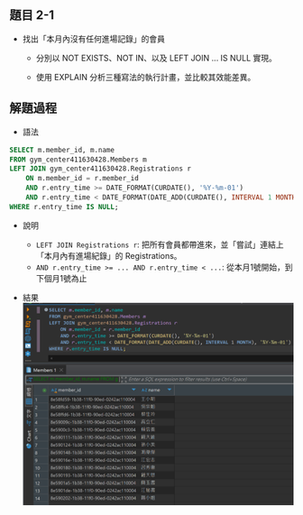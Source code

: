 ## 題目 2-1

- 找出「本月內沒有任何進場記錄」的會員
    - 分別以 NOT EXISTS、NOT IN、以及 LEFT JOIN ... IS NULL 實現。

    - 使用 EXPLAIN 分析三種寫法的執行計畫，並比較其效能差異。

## 解題過程
- 語法
```sql
SELECT m.member_id, m.name
FROM gym_center411630428.Members m
LEFT JOIN gym_center411630428.Registrations r
    ON m.member_id = r.member_id
    AND r.entry_time >= DATE_FORMAT(CURDATE(), '%Y-%m-01')
    AND r.entry_time < DATE_FORMAT(DATE_ADD(CURDATE(), INTERVAL 1 MONTH), '%Y-%m-01')
WHERE r.entry_time IS NULL;
```
- 說明
  - `LEFT JOIN Registrations r`: 把所有會員都帶進來，並「嘗試」連結上「本月內有進場紀錄」的 Registrations。
  - `AND r.entry_time >= ... AND r.entry_time < ...`: 從本月1號開始，到下個月1號為止
  
- 結果
  ![2-1-1](../images/2-1-1.png)